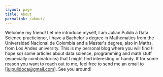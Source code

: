 ```yaml
---
layout: page
title: About
permalink: /about/
---
```


Welcome my friend! Let me introduce myself, I am Julian Pulido a Data Science practicioner, I have a Bachelor's degree in Mathematics from the Universidad Nacional de Colombia and a Master's degree, also in Maths, from Los Andes university.  This is my personal blog where you will find (I hope so) some articles about data science, programming and math stuff (especially combinatorics) that I might find interesting or handy. If for some reason you want to reach out to me, feel free to send me an email to [julpulidoca@gmail.com]. See you around!

